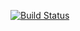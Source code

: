 [![Build Status](https://travis-ci.org/morozov/valera-filesystem.png?branch=master)](https://travis-ci.org/morozov/valera-filesystem)
